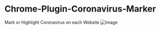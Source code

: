 # Chrome-Plugin-Coronavirus-Marker
Mark or Highlight Coronavirus on each Website
![image](https://user-images.githubusercontent.com/65852150/154353790-25d158f8-437a-4558-9e78-a826a49b1988.png)
